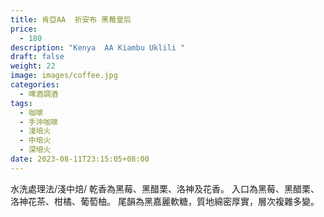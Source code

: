 ```yaml
---
title: 肯亞AA  祈安布 黑莓皇后
price:
  - 180
description: "Kenya  AA Kiambu Uklili "
draft: false
weight: 22
image: images/coffee.jpg
categories:
  - 啤酒調酒
tags:
  - 咖啡
  - 手沖咖啡
  - 淺培火
  - 中培火
  - 深培火
date: 2023-08-11T23:15:05+08:00
---
```

水洗處理法/淺中焙/ 乾香為黑莓、黑醋栗、洛神及花香。 入口為黑莓、黑醋栗、洛神花茶、柑橘、葡萄柚。 尾韻為黑嘉麗軟糖，質地綿密厚實，層次複雜多變。